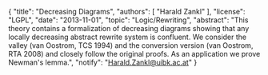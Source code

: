 {
    "title": "Decreasing Diagrams",
    "authors": [
        "Harald Zankl"
    ],
    "license": "LGPL",
    "date": "2013-11-01",
    "topic": "Logic/Rewriting",
    "abstract": "This theory contains a formalization of decreasing diagrams showing that any locally decreasing abstract rewrite system is confluent. We consider the valley (van Oostrom, TCS 1994) and the conversion version (van Oostrom, RTA 2008) and closely follow the original proofs. As an application we prove Newman's lemma.",
    "notify": "Harald.Zankl@uibk.ac.at"
}